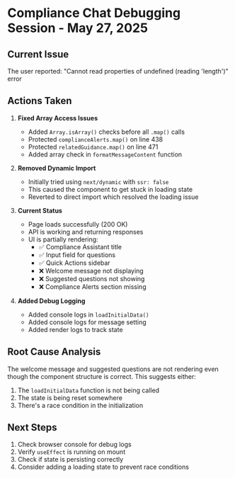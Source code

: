 # Compliance Chat Debugging Session - May 27, 2025

## Current Issue
The user reported: "Cannot read properties of undefined (reading 'length')" error

## Actions Taken

1. **Fixed Array Access Issues**
   - Added `Array.isArray()` checks before all `.map()` calls
   - Protected `complianceAlerts.map()` on line 438
   - Protected `relatedGuidance.map()` on line 471
   - Added array check in `formatMessageContent` function

2. **Removed Dynamic Import**
   - Initially tried using `next/dynamic` with `ssr: false`
   - This caused the component to get stuck in loading state
   - Reverted to direct import which resolved the loading issue

3. **Current Status**
   - Page loads successfully (200 OK)
   - API is working and returning responses
   - UI is partially rendering:
     - ✅ Compliance Assistant title
     - ✅ Input field for questions  
     - ✅ Quick Actions sidebar
     - ❌ Welcome message not displaying
     - ❌ Suggested questions not showing
     - ❌ Compliance Alerts section missing

4. **Added Debug Logging**
   - Added console logs in `loadInitialData()`
   - Added console logs for message setting
   - Added render logs to track state

## Root Cause Analysis
The welcome message and suggested questions are not rendering even though the component structure is correct. This suggests either:
1. The `loadInitialData` function is not being called
2. The state is being reset somewhere
3. There's a race condition in the initialization

## Next Steps
1. Check browser console for debug logs
2. Verify `useEffect` is running on mount
3. Check if state is persisting correctly
4. Consider adding a loading state to prevent race conditions